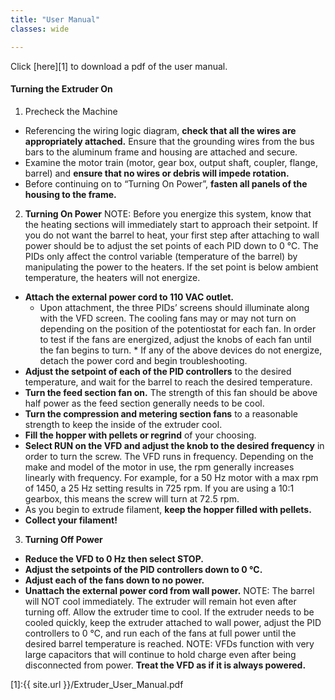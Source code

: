 ```yaml
---
title: "User Manual"
classes: wide

---
```


Click [here][1] to download a pdf of the user manual.

#### Turning the Extruder On
1. Precheck the Machine
*  Referencing the wiring logic diagram, **check that all the wires are appropriately attached.** Ensure that the grounding wires from the bus bars to the aluminum frame and housing are attached and secure.
*  Examine the motor train (motor, gear box, output shaft, coupler, flange, barrel) and **ensure that no wires or debris will impede rotation.**
*  Before continuing on to “Turning On Power”, **fasten all panels of the housing to the frame.**

2. **Turning On Power**
NOTE: Before you energize this system, know that the heating sections will immediately start to approach their setpoint. If you do not want the barrel to heat, your first step after attaching to wall power should be to adjust the set points of each PID down to 0 ℃. The PIDs only affect the control variable (temperature of the barrel) by manipulating the power to the heaters. If the set point is below ambient temperature, the heaters will not energize.
*  **Attach the external power cord to 110 VAC outlet.** 
    *  Upon attachment, the three PIDs’ screens should illuminate along with the VFD screen. The cooling fans may or may not turn on depending on the position of the potentiostat for each fan. In order to test if the fans are energized, adjust the knobs of each fan until the fan begins to turn.
           *  If any of the above devices do not energize, detach the power cord and begin troubleshooting.
*  **Adjust the setpoint of each of the PID controllers** to the desired temperature, and wait for the barrel to reach the desired temperature.
*  **Turn the feed section fan on.** The strength of this fan should be above half power as the feed section generally needs to be cool. 
* **Turn the compression and metering section fans** to a reasonable strength to keep the inside of the extruder cool.
*  **Fill the hopper with pellets or regrind** of your choosing.
*  **Select RUN on the VFD and adjust the knob to the desired frequency** in order to turn the screw. The VFD runs in frequency. Depending on the make and model of the motor in use, the rpm generally increases linearly with frequency. For example, for a 50 Hz motor with a max rpm of 1450, a 25 Hz setting results in 725 rpm. If you are using a 10:1 gearbox, this means the screw will turn at 72.5 rpm.
*  As you begin to extrude filament, **keep the hopper filled with pellets.**
*  **Collect your filament!**

3. **Turning Off Power**
*  **Reduce the VFD to 0 Hz then select STOP.**
*  **Adjust the setpoints of the PID controllers down to 0 ℃.**
*  **Adjust each of the fans down to no power.**
*  **Unattach the external power cord from wall power.**
NOTE: The barrel will NOT cool immediately. The extruder will remain hot even after turning off. Allow the extruder time to cool. If the extruder needs to be cooled quickly, keep the extruder attached to wall power, adjust the PID controllers to 0 ℃, and run each of the fans at full power until the desired barrel temperature is reached.
NOTE: VFDs function with very large capacitors that will continue to hold charge even after being disconnected from power. **Treat the VFD as if it is always powered.** 



[1]:{{ site.url }}/Extruder_User_Manual.pdf

